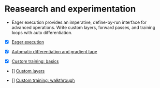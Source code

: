 # Reasearch and experimentation

- Eager execution provides an imperative, define-by-run interface for advanced operations. Write custom layers, forward passes, and training loops with auto differentiation.

- [x] [Eager execution](https://www.tensorflow.org/tutorials/eager/eager_basics)

- [x] [Automatic differentiation and gradient tape](https://www.tensorflow.org/tutorials/eager/automatic_differentiation)

- [x] [Custom training: basics](https://www.tensorflow.org/tutorials/eager/custom_training)

- [] [Custom layers](https://www.tensorflow.org/tutorials/eager/custom_layers)

- [] [Custom training: walkthrough](https://www.tensorflow.org/tutorials/eager/custom_training_walkthrough)